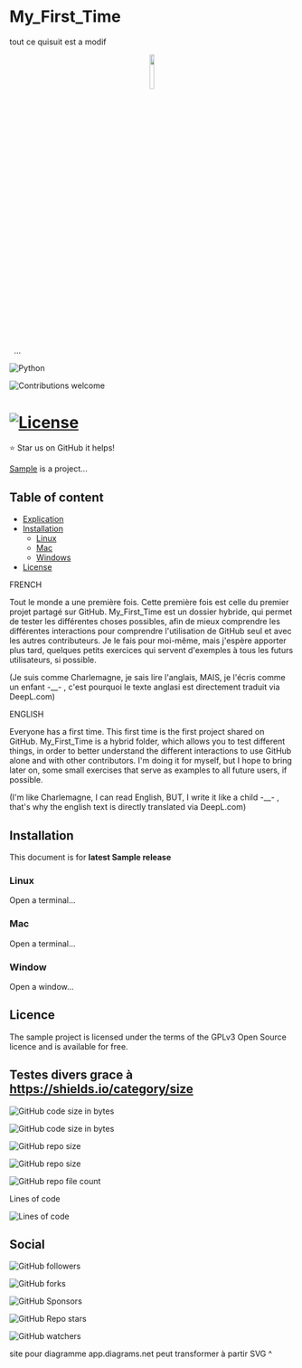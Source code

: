 # My_First_Time

tout ce quisuit est a modif

<p align="center"><img width=12.5% src="https://github.com/Arzyon/My_First_Time/images/logo.jpeg"></p>

<p align="center"><img width=35% srce="https://github.com/Arzyon/My_First_Time/images/title.png"></p>

&nbsp;&nbsp;...

![Python](https://img.shields.io/badge/python-v3.8+-blue.svg)

![Contributions welcome](https://img.shields.io/badge/contributions-welcomeorange.svg)

[![License](https://img.shields.io/badge/license-GPLv3-blue.svg)](https://www.gnu.org/licenses/gp1-3.0.fr.html)
&nbsp;
=======

:star: Star us on GitHub it helps! 

[Sample](http://sampleproject.com) is a project...

## Table of content
- [Explication](#Explication)
- [Installation](#installation)
	- [Linux](#linux)
	- [Mac](#Mac)
	- [Windows](#windows)
- [License](#license)



FRENCH 

Tout le monde a une première fois. Cette première fois est celle du premier projet partagé sur GitHub. My_First_Time est un dossier hybride, qui permet de tester les différentes choses possibles, afin de mieux comprendre les différentes interactions pour comprendre l'utilisation de GitHub seul et avec  les autres contributeurs. Je le fais pour moi-même, mais j'espère apporter plus tard, quelques petits exercices qui servent d'exemples à tous les futurs utilisateurs, si possible.

(Je suis comme Charlemagne, je sais lire l'anglais, MAIS, je l'écris comme un enfant -__- , c'est pourquoi le texte anglasi est directement traduit via DeepL.com)




ENGLISH 

Everyone has a first time. This first time is the first project shared on GitHub. My_First_Time is a hybrid folder, which allows you to test different things, in order to better understand the different interactions to use GitHub alone and with other contributors. I'm doing it for myself, but I hope to bring later on, some small exercises that serve as examples to all future users, if possible.

(I'm like Charlemagne, I can read English, BUT, I write it like a child -__- , that's why the english text is directly translated via DeepL.com)



## Installation
This document is for **latest Sample release** 

### Linux
Open a terminal...

### Mac
Open a terminal...

### Window
Open a window...

## Licence
The sample project is licensed under the terms of the GPLv3 Open Source licence and is available for free.







## Testes divers grace à https://shields.io/category/size
<!-- GitHub code size in bytes traditionnel -->
<!-- https://img.shields.io/github/languages/code-size/user/repo -->
![GitHub code size in bytes](https://img.shields.io/github/languages/code-size/Arzyon/My_First_Time)

<!-- GitHub code size in bytes en rose ^^ -->
![GitHub code size in bytes](https://img.shields.io/github/languages/code-size/Arzyon/My_First_Time?color=pink)

<!-- GitHub repo size in bytes traditionnel -->
<!-- https://img.shields.io/github/repo-size/user/repo -->
![GitHub repo size](https://img.shields.io/github/repo-size/Arzyon/My_First_Time)

<!-- GitHub repo size in bytes en orange -->
<!-- https://img.shields.io/github/repo-size/user/repo?color=orange -->
![GitHub repo size](https://img.shields.io/github/repo-size/Arzyon/My_First_Time?color=orange)


<!-- GitHub repo file count: -->
<!-- https://img.shields.io/github/directory-file-count/user/repo?color=pink -->
![GitHub repo file count](https://img.shields.io/github/directory-file-count/Arzyon/My_First_Time?color=pink)



Lines of code
<!-- https://img.shields.io/tokei/lines/Provider/user/repo -->
<!-- Provider c'est le site hébergeur, github, gitlab.... -->
![Lines of code](https://img.shields.io/tokei/lines/github/Arzyon/My_First_Time)



## Social 
<!-- nb followers de mon compte -->
![GitHub followers](https://img.shields.io/github/followers/Arzyon?style=social)

<!-- nb forks du repo de mon compte -->
<!-- https://img.shields.io/github/forks/user/repo?style=social -->
![GitHub forks](https://img.shields.io/github/forks/Arzyon/My_First_Time?style=social)

<!-- nb de sponsors de mon compte -->
![GitHub Sponsors](https://img.shields.io/github/sponsors/Arzyon?style=social)

<!-- GitHub Repo stars -->
<!-- https://img.shields.io/github/stars/user/repo?style=social -->
![GitHub Repo stars](https://img.shields.io/github/stars/Arzyon/My_First_Time?style=social)

<!-- GitHub watchers -->
<!-- https://img.shields.io/github/watchers/user/repo?style=social -->
![GitHub watchers](https://img.shields.io/github/watchers/Arzyon/My_First_Time?style=social)



site pour diagramme app.diagrams.net
peut transformer à partir SVG ^

